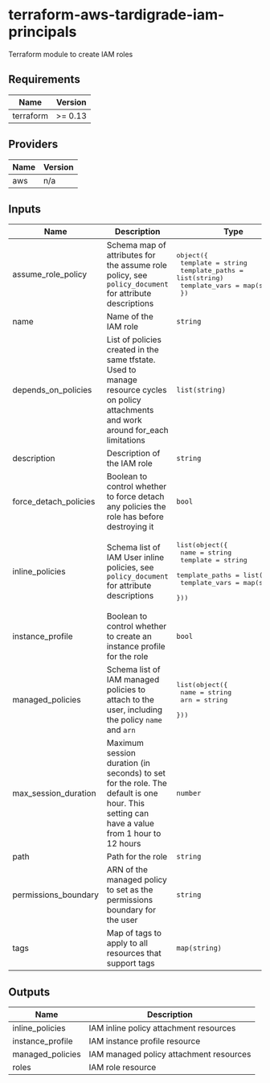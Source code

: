 # terraform-aws-tardigrade-iam-principals

Terraform module to create IAM roles


<!-- BEGIN TFDOCS -->
## Requirements

| Name | Version |
|------|---------|
| terraform | >= 0.13 |

## Providers

| Name | Version |
|------|---------|
| aws | n/a |

## Inputs

| Name | Description | Type | Default | Required |
|------|-------------|------|---------|:--------:|
| assume\_role\_policy | Schema map of attributes for the assume role policy, see `policy_document` for attribute descriptions | <pre>object({<br>    template       = string<br>    template_paths = list(string)<br>    template_vars  = map(string)<br>  })</pre> | n/a | yes |
| name | Name of the IAM role | `string` | n/a | yes |
| depends\_on\_policies | List of policies created in the same tfstate. Used to manage resource cycles on policy attachments and work around for\_each limitations | `list(string)` | `[]` | no |
| description | Description of the IAM role | `string` | `null` | no |
| force\_detach\_policies | Boolean to control whether to force detach any policies the role has before destroying it | `bool` | `null` | no |
| inline\_policies | Schema list of IAM User inline policies, see `policy_document` for attribute descriptions | <pre>list(object({<br>    name           = string<br>    template       = string<br>    template_paths = list(string)<br>    template_vars  = map(string)<br>  }))</pre> | `[]` | no |
| instance\_profile | Boolean to control whether to create an instance profile for the role | `bool` | `false` | no |
| managed\_policies | Schema list of IAM managed policies to attach to the user, including the policy `name` and `arn` | <pre>list(object({<br>    name = string<br>    arn  = string<br>  }))</pre> | `[]` | no |
| max\_session\_duration | Maximum session duration (in seconds) to set for the role. The default is one hour. This setting can have a value from 1 hour to 12 hours | `number` | `null` | no |
| path | Path for the role | `string` | `null` | no |
| permissions\_boundary | ARN of the managed policy to set as the permissions boundary for the user | `string` | `null` | no |
| tags | Map of tags to apply to all resources that support tags | `map(string)` | `{}` | no |

## Outputs

| Name | Description |
|------|-------------|
| inline\_policies | IAM inline policy attachment resources |
| instance\_profile | IAM instance profile resource |
| managed\_policies | IAM managed policy attachment resources |
| roles | IAM role resource |

<!-- END TFDOCS -->
